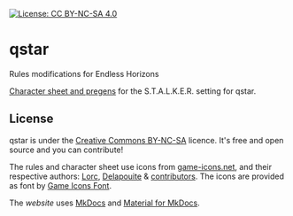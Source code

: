 [![License: CC BY-NC-SA 4.0](https://img.shields.io/badge/License-CC%20BY--NC--SA%204.0-lightgrey.svg)](http://creativecommons.org/licenses/by-nc-sa/4.0/)

# qstar
Rules modifications for Endless Horizons

[Character sheet and
 pregens](https://drive.google.com/open?id=1Nfz9P2xdDkKlsNC_UK2ysVS73O4VzRFO)
 for the S.T.A.L.K.E.R. setting for qstar.

## License

qstar is under the [Creative Commons
BY-NC-SA](http://creativecommons.org/licenses/by-nc-sa/4.0/) licence. It's free
and open source and you can contribute!

The rules and character sheet use icons from
[game-icons.net](http://game-icons.net/), and their respective authors:
[Lorc](http://lorcblog.blogspot.com/), [Delapouite](http://delapouite.com/) &
[contributors](http://game-icons.net/about.html#authors). The icons are provided
as font by [Game Icons Font](http://seiyria.com/gameicons-font/).

The *website* uses [MkDocs](http://www.mkdocs.org/) and [Material for
MkDocs](https://squidfunk.github.io/mkdocs-material/).